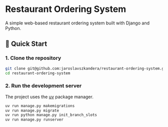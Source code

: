 # Restaurant Ordering System

A simple web-based restaurant ordering system built with Django and Python.

## 🚀 Quick Start

### 1. Clone the repository

```bash
git clone git@github.com:jaroslavszkandera/restaurant-ordering-system.git
cd restaurant-ordering-system
```

### 2. Run the development server

The project uses the [uv](https://docs.astral.sh/uv/) package manager.
```bash
uv run manage.py makemigrations
uv run manage.py migrate
uv run python manage.py init_branch_slots
uv run manage.py runserver
```
